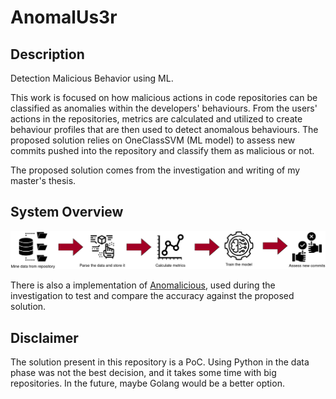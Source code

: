 # AnomalUs3r

## Description
Detection Malicious Behavior using ML.

This work is focused on how malicious actions in code repositories can be classified as anomalies within the developers' behaviours. From the users' actions in the repositories, metrics are calculated and utilized to create behaviour profiles that are then used to detect anomalous behaviours. The proposed solution relies on OneClassSVM (ML model) to assess new commits pushed into the repository and classify them as malicious or not.

The proposed solution comes from the investigation and writing of my master's thesis.

## System Overview

![Alt text](https://github.com/mlpcorreia/anomaluser/blob/master/images/solution-diagram.png?raw=true)

There is also a implementation of [Anomalicious](https://arxiv.org/abs/2103.03846), used during the investigation to test and compare the accuracy against the proposed solution.


## Disclaimer
The solution present in this repository is a PoC. Using Python in the data phase was not the best decision, and it takes some time with big repositories. In the future, maybe Golang would be a better option.
